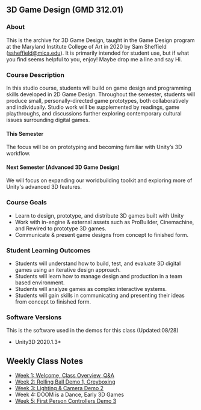 ## 3D Game Design (GMD 312.01)

### About
This is the archive for 3D Game Design, taught in the Game Design program at the Maryland Institute College of Art in 2020 by Sam Sheffield (ssheffield@mica.edu). It is primarily intended for student use, but if what you find seems helpful to you, enjoy! Maybe drop me a line and say Hi.

### Course Description
In this studio course, students will build on game design and programming skills developed in 2D Game Design. Throughout the semester, students will produce small,
personally-directed game prototypes, both collaboratively and individually. Studio work will be supplemented by readings, game playthroughs, and discussions further exploring contemporary cultural issues surrounding digital games.

#### This Semester
The focus will be on prototyping and becoming familiar with Unity’s 3D workflow.

#### Next Semester (Advanced 3D Game Design)
We will focus on expanding our worldbuilding toolkit and exploring more of Unity's advanced 3D features. 

### Course Goals
- Learn to design, prototype, and distribute 3D games built with Unity
- Work with in-engine & external assets such as ProBuilder, Cinemachine, and Rewired to prototype 3D games.
- Communicate & present game designs from concept to finished form.

### Student Learning Outcomes
- Students will understand how to build, test, and evaluate 3D digital games using an iterative design approach.
- Students will learn how to manage design and production in a team based environment.
- Students will analyze games as complex interactive systems.
- Students will gain skills in communicating and presenting their ideas from concept to finished form.

### Software Versions
This is the software used in the demos for this class (Updated:08/28)
- Unity3D 2020.1.3*

## Weekly Class Notes
- [Week 1: Welcome, Class Overview, Q&A](week1.md)
- [Week 2: Rolling Ball Demo 1, Greyboxing](week2.md)
- [Week 3: Lighting & Camera Demo 2](week3.md)
- Week 4: DOOM is a Dance, Early 3D Games
- [Week 5: First Person Controllers Demo 3](week5.md)
